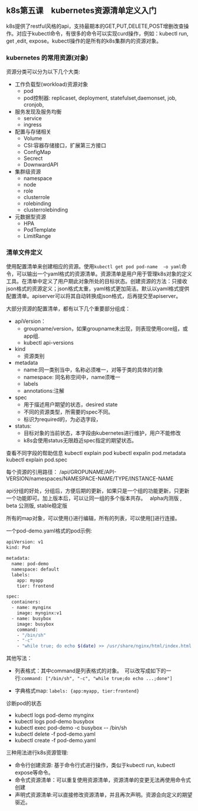 ## k8s第五课　kubernetes资源清单定义入门

k8s提供了restful风格的api，支持最期本的GET,PUT,DELETE,POST增删改查操作。对应于kubectl命令，有很多的命令可以实现curd操作，例如：kubectl run, get ,edit, expose。kubectl操作的是所有的k8s集群内的资源对象。

### kubernetes 的常用资源(对象)

资源分类可以分为以下几个大类:

- 工作负载型(workload)资源对象
    - pod
    - pod控制器: replicaset, deployment, statefulset,daemonset, job, cronjob, 
- 服务发现及服务均衡
    - service
    - ingress
- 配置与存储相关
    - Volume
    - CSI:容器存储接口，扩展第三方接口
    - ConfigMap
    - Secrect
    - DownwardAPI
- 集群级资源
    - namespace
    - node
    - role
    - clusterrole
    - rolebinding
    - clusterrolebinding
- 元数据型资源
	- HPA
	- PodTemplate
	- LimitRange


### 清单文件定义
使用配置清单来创建相应的资源。使用`kubectl get pod pod-name  -o yaml`命令，可以输出一个yaml格式的资源清单。资源清单是用户用于管理k8s对象的定义工具。在清单中定义了用户期此对象所处的目标状态。创建资源的方法：只接收json格式的资源定义；json格式太重，yaml格式更加简洁。默认以yaml格式提供配置清单。apiserver可以将其自动转换成json格式，后再提交至apiserver。

大部分资源的配置清单，都有以下几个重要部分组成：　
- apiVersion：　
	- groupname/version，如果groupname未出现，则表现使用core组，或app组.
	- kubectl api-versions
- kind
	- 资源类别
- metadata
	- name:同一类别当中，名称必须唯一，对等于类的具体的对象
	- namespace: 同名称空间中，name须唯一
	- labels 
	- annotations:注解
- spec
	- 用于描述用户期望的状态，desired state
	- 不同的资源类型，所需要的spec不同。　
	- 标识为required的，为必选字段， 
- status:
	- 目标对象的当前状态，本字段由kubernetes进行维护，用户不能修改
	- k8s会使用status无限趋近spec指定的期望状态。

查看不同字段的帮助信息
kubectl explain pod 
kubectl expalin pod.metadata
kubectl explain pod.spec

每个资源的引用路径：
/api/GROPUNAME/API-VERSION/namespaces/NAMESPACE-NAME/TYPE/INSTANCE-NAME

api分组的好处，分组后，方便后期的更新，如果只是一个组的功能更新，只更新一个功能即可。加上版本后，可以让同一组的多个版本共存。　
alpha内测版 , beta 公测版, stable稳定版

所有的map对象，可以使用{}进行编辑，所有的列表，可以使用[]进行连接。

一个pod-demo.yaml格式的pod示例:
~~~ bash
apiVersion: v1
kind: Pod

metadata: 
  name: pod-demo
  namespace: default
  labels:
    app: myapp
    tier: frontend

spec:
  containers:
  - name: mynginx
    image: mynginx:v1
  - name: busybox
    image: busybox
    command:
    - "/bin/sh"
    - "-c"
    - "while true; do echo $(date) >> /usr/share/nginx/html/index.html && sleep 5; done" 

~~~
其他写法：
- 列表格式：其中command是列表格式的对象。　可以改写成如下的一行:`command: ["/bin/sh", "-c", "while true;do echo ...;done"]`

- 字典格式map: `labels: {app:myapp, tier:frontend}`

诊断pod的状态
- kubectl logs pod-demo mynginx
- kubectl logs pod-demo busybox
- kubectl exec pod-demo -c busybox -- /bin/sh
- kubectl delete -f pod-demo.yaml
- kubectl create -f pod-demo.yaml

三种用法进行k8s资源管理:
- 命令行创建资源: 基于命令行式进行操作，类似于kubectl run, kubectl expose等命令。
- 命令式资源清单：可以重复使用资源清单，资源清单的变更无法再使用命令式创建
- 声明式资源清单:可以直接修改资源清单，并且再次声明。资源会向定义的期望驱近。